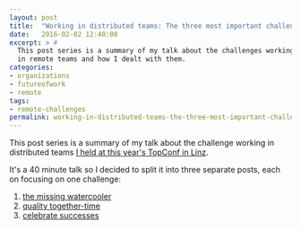 ```yaml
---
layout: post
title:  "Working in distributed teams: The three most important challenges"
date:   2016-02-02 12:40:00
excerpt: > #
  This post series is a summary of my talk about the challenges working
  in remote teams and how I dealt with them.
categories:
- organizations
- futureofwork
- remote
tags:
- remote-challenges
permalink: working-in-distributed-teams-the-three-most-important-challenges
---
```


This post series is a summary of my talk about the challenge working in distributed teams
 [I held at this year's TopConf in Linz](http://topconf.com/linz-2016/trackevent/there-is-no-half-remote-team/).
 
It's a 40 minute talk so I decided to split it into three separate posts, each on focusing on one challenge:

1. [the missing watercooler](/working-remote-fix-the-missing-watercooler/)
2. [quality together-time](/working-remote-quality-together-time/)
3. [celebrate successes](/working-remote-celebrate-successes/)

